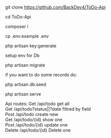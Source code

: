 git clone https://github.com/BackDev4/ToDo-Api

cd ToDo-Api

composer i

cp .env.example .env

php artisan key:generate

setup env for Db

php artisan migrate

if you want to do some records do:

php artisan db:seed

php artisan serve

Api routes:
Get    /api/todo get all <br>
Get    /api/todo?status||?date filtred by field <br>
Post   /api/todo create new <br>
Get    /api/todo/{id}  show one <br>
Post   /api/todo/{id}  update one <br>
Delete   /api/todo/{id}  Delete one